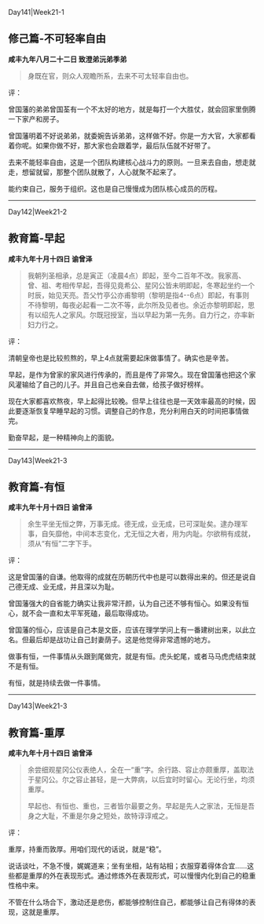Day141|Week21-1

## 修己篇-不可轻率自由

**咸丰九年八月二十二日 致澄弟沅弟季弟**

>身既在官，则众人观瞻所系，去来不可太轻率自由也。

评：

曾国藩的弟弟曾国荃有一个不太好的地方，就是每打一个大胜仗，就会回家里倒腾一下家产和房子。

曾国藩明着不好说弟弟，就委婉告诉弟弟，这样做不好。你是一方大官，大家都看着你呢。如果你做不好，那大家也会跟着学，最后队伍就不好带了。

去来不能轻率自由，这是一个团队构建核心战斗力的原则。一旦来去自由，想走就走，想留就留，那整个团队就散了，人心就聚不起来了。

能约束自己，服务于组织。这也是自己慢慢成为团队核心成员的历程。

------

Day142|Week21-2

## 教育篇-早起

**咸丰九年十月十四日 谕曾泽**

>我朝列圣相承，总是寅正（凌晨4点）即起，至今二百年不改。我家高、曾、祖、考相传早起，吾得见竟希公、星冈公皆未明即起，冬寒起坐约一个时辰，始见天亮。吾父竹亭公亦甫黎明（黎明是指4--6点）即起，有事则不待黎明，每夜必起看一二次不等，此尔所及见者也。余近亦黎明即起，思有以绍先人之家风。尔既冠授室，当以早起为第一先务。自力行之，亦率新妇力行之。

评：

清朝皇帝也是比较煎熬的，早上4点就需要起床做事情了。确实也是辛苦。

早起，是作为曾家的家风进行传承的，而且是传了非常久。现在曾国藩也把这个家风灌输给了自己的儿子。并且自己也亲自去做，给孩子做好榜样。

现在大家都喜欢熬夜，早上起得比较晚。但早上往往也是一天效率最高的时候，因此要逐渐恢复早睡早起的习惯。调整自己的作息，充分利用白天的时间把事情做完。

勤奋早起，是一种精神向上的面貌。

------

Day143|Week21-3

## 教育篇-有恒

**咸丰九年十月十四日 谕曾泽**

>余生平坐无恒之弊，万事无成。德无成，业无成，已可深耻矣。逮办理军事，自矢靡他，中间本志变化，尤无恒之大者，用为内耻。尔欲稍有成就，须从“有恒”二字下手。

评：

这是曾国藩的自谦。他取得的成就在历朝历代中也是可以数得出来的。但还是说自己德无成、业无成，并且深以为耻。

曾国藩强大的自省能力确实让我非常汗颜，认为自己还不够有恒心。如果没有恒心，就不会一直和太平军死磕，最后取得成功。

曾国藩的恒心，应该是自己本是文臣，应该在理学学问上有一番建树出来，以此立名。但最后却是战功让自己封妻荫子。这是他觉得非常遗憾的地方。

做事有恒，一件事情从头跟到尾做完，就是有恒。虎头蛇尾，或者马马虎虎结束就不是有恒。

有恒，就是持续去做一件事情。

------

Day143|Week21-3

## 教育篇-重厚

**咸丰九年十月十四日 谕曾泽**

>余尝细观星冈公仪表绝人，全在一“重”字。余行路、容止亦颇重厚，盖取法于星冈公。尔之容止甚轻，是一大弊病，以后宜时时留心。无论行坐，均须重厚。
>
>早起也、有恒也、重也，三者皆尔最要之务。早起是先人之家法，无恒是吾身之大耻，不重是尔身之短处，故特谆谆戒之。

评：

重厚，持重而敦厚。用咱们现代的话说，就是“稳”。

说话谈吐，不急不慢，娓娓道来；坐有坐相，站有站相；衣服穿着得体合宜……这些都是重厚的外在表现形式。通过修炼外在表现形式，可以慢慢内化到自己的稳重性格中来。

不管在什么场合下，激动还是悲伤，都能够控制住自己，都能够让自己有得体的表现，这就是重厚。

